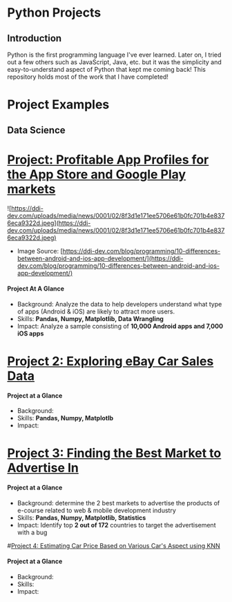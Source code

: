 # Python Projects

## Introduction

Python is the first programming language I've ever learned. Later on, I tried out a few others such as JavaScript, Java, etc. but it was the simplicity and easy-to-understand aspect of Python that kept me coming back! This repository holds most of the work that I have completed!

# Project Examples

## Data Science

# [Project: Profitable App Profiles for the App Store and Google Play markets](https://github.com/jtran2509/curly-octo-carnival/blob/master/Profitable%20App%20Profiles%20for%20App%20Store%20and%20Google%20Play%20Markets.ipynb)

![https://ddi-dev.com/uploads/media/news/0001/02/8f3d1e171ee5706e61b0fc701b4e8376eca9322d.jpeg](https://ddi-dev.com/uploads/media/news/0001/02/8f3d1e171ee5706e61b0fc701b4e8376eca9322d.jpeg)

- Image Source: [https://ddi-dev.com/blog/programming/10-differences-between-android-and-ios-app-development/](https://ddi-dev.com/blog/programming/10-differences-between-android-and-ios-app-development/)
#### Project At A Glance
- Background: Analyze the data to help developers understand what type of apps (Android & iOS) are likely to attract more users.
- Skills: **Pandas, Numpy, Matplotlib, Data Wrangling**
- Impact: Analyze a sample consisting of **10,000 Android apps and 7,000 iOS apps**

# [Project 2: Exploring eBay Car Sales Data](https://github.com/jtran2509/Jade_Projects/tree/main/Python/Data%20Science/Explore%20eBay%20Car%20Sales)

#### Project at a Glance

- Background:
- Skills: **Pandas, Numpy, Matplotlb**
- Impact:

# [Project 3: Finding the Best Market to Advertise In](https://www.notion.so/Github-6ec5550b1aa74b3dbe765aa3c18eaed1)

#### Project at a Glance

- Background: determine the 2 best markets to advertise the products of e-course related to web & mobile development industry
- Skills: **Pandas, Numpy, Matplotlib, Statistics**
- Impact: Identify top **2 out of 172** countries to target the advertisement with a bug

#[Project 4: Estimating Car Price Based on Various Car's Aspect using KNN]()

#### Project at a Glance
- Background: 
- Skills:
- Impact:
